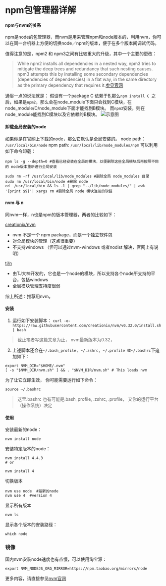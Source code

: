 # npm包管理器详解

#### npm与nvm的关系
npm是node的包管理器，而nvm是用来管理npm和node版本的，利用nvm，你可以在同一台机器上方便的切换node／npm的版本，便于在多个版本间调试代码。

值得注意的是，npm2 和 npm3之间有比较重大的升级，其中一个主要的更改：
>While npm2 installs all dependencies in a nested way, npm3 tries to mitigate the deep trees and redundancy that such nesting causes. npm3 attempts this by installing some secondary dependencies (dependencies of dependencies) in a flat way, in the same directory as the primary dependency that requires it.[参见官网](https://docs.npmjs.com/how-npm-works/npm3)

通俗一点的说法就是： 假设有一个package C 依赖于B,那么`npm install C `之后，如果是`npm2`，那么会在node_module下面只会找到C模块，在node_module/C/node_module下面才能找到B模块。 而`npm3`安装，则在node_module能找到C模块以及它依赖的B模块。
![示意图](https://docs.npmjs.com/images/npm3deps4.png)
#### 卸载全局安装的node
如果你是在官网上下载的node，那么它默认是全局安装的。
node path：  `/usr/local/bin/node`
npm path: `/usr/local/lib/node_modules/npm`
可以利用如下命令卸载：
```
npm ls -g --depth=0 #查看已经安装在全局的模块，以便删除这些全局模块后再按照不同的 node版本重新进行全局安装

sudo rm -rf /usr/local/lib/node_modules #删除全局 node_modules 目录
sudo rm /usr/local/bin/node #删除 node
cd  /usr/local/bin && ls -l | grep "../lib/node_modules/" | awk '{print $9}'| xargs rm #删除全局 node 模块注册的软链

```
#### nvm 与 n
同nvm一样，n也是npm的版本管理器，两者的比较如下： 

[creationix/nvm](https://github.com/creationix/nvm)
- nvm 不是一个 npm package，而是一个独立软件包
- 对全局模块的管理（这点很重要）
- 不支持windows （但可以通过nvm-windows 或者nodist 解决，官网上有说明）

[tj/n](https://github.com/tj/n)
- 由TJ大神开发的，它也是一个node的模块，所以支持各个node所支持的平台，包括windows
- 全局模块管理支持度很弱

综上所述：推荐用nvm。

#### 安装
1. 运行如下安装脚本：
`curl -o- https://raw.githubusercontent.com/creationix/nvm/v0.32.0/install.sh | bash`
> 截止笔者写这篇文章为止， nvm最新版本为0.32，

2. 上述脚本还会在`~/.bash_profile, ~/.zshrc, ~/.profile 或~/.bashrc`下追加如下：

```
export NVM_DIR="$HOME/.nvm"
[ -s "$NVM_DIR/nvm.sh" ] && . "$NVM_DIR/nvm.sh" # This loads nvm
```

为了让它立即生效， 你可能需要运行如下命令：
```
source ~/.bashrc
```
> 这里.bashrc 也有可能是.bash_profile, .zshrc, .profile， 又你的运行平台（操作系统）决定

#### 使用
安装最新的node： 
```
nvm install node
```

安装特定版本的node：
```
nvm install 4.4.3
# or 

nvm install 4
```

切换版本
```
nvm use node  #最新的node
nvm use 4  #version 4
```

显示所有版本
```
nvm ls
```

显示各个版本的安装路径：

```
which node
```

### 镜像
国内nvm安装node速度也有点慢，可以使用淘宝源：
```
export NVM_NODEJS_ORG_MIRROR=https://npm.taobao.org/mirrors/node
```


更多内容，请直接参见[nvm官网](https://github.com/creationix/nvm#usage)





